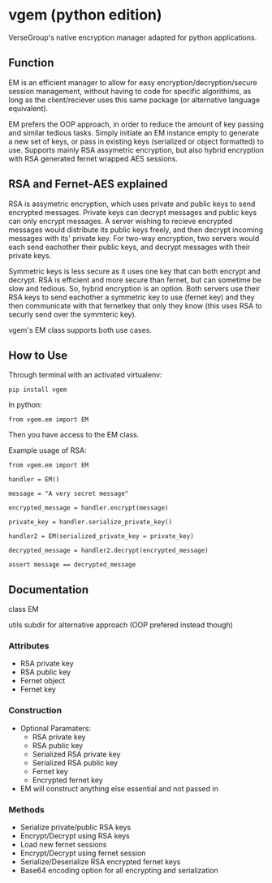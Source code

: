 # vgem (python edition)
VerseGroup's native encryption manager adapted for python applications.

## Function
EM is an efficient manager to allow for easy encryption/decryption/secure session management, without having to code for specific algorithims, as long as the client/reciever uses this same package (or alternative language equivalent). 

EM prefers the OOP approach, in order to reduce the amount of key passing and similar tedious tasks. Simply initiate an EM instance empty to generate a new set of keys, or pass in existing keys (serialized or object formatted) to use. Supports mainly RSA assymetric encryption, but also hybrid encryption with RSA generated fernet wrapped AES sessions. 

## RSA and Fernet-AES explained

RSA is assymetric encryption, which uses private and public keys to send encrypted messages. Private keys can decrypt messages and public keys can only encrypt messages. A server wishing to recieve encrypted messages would distribute its public keys freely, and then decrypt incoming messages with its' private key. For two-way encryption, two servers would each send eachother their public keys, and decrypt messages with their private keys. 

Symmetric keys is less secure as it uses one key that can both encrypt and decrypt. RSA is efficient and more secure than fernet, but can sometime be slow and tedious. So, hybrid encryption is an option. Both servers use their RSA keys to send eachother a symmetric key to use (fernet key) and they then communicate with that fernetkey that only they know (this uses RSA to securly send over the symmteric key).

vgem's EM class supports both use cases.

## How to Use

Through terminal with an activated virtualenv:
~~~
pip install vgem
~~~

In python:
~~~
from vgem.em import EM
~~~

Then you have access to the EM class. 

Example usage of RSA:
~~~
from vgem.em import EM

handler = EM()

message = "A very secret message"

encrypted_message = handler.encrypt(message)

private_key = handler.serialize_private_key()

handler2 = EM(serialized_private_key = private_key)

decrypted_message = handler2.decrypt(encrypted_message)

assert message == decrypted_message
~~~

## Documentation
class EM

utils subdir for alternative approach (OOP prefered instead though)

### Attributes
- RSA private key
- RSA public key
- Fernet object
- Fernet key

### Construction
- Optional Paramaters:
    - RSA private key
    - RSA public key
    - Serialized RSA private key
    - Serialized RSA public key
    - Fernet key
    - Encrypted fernet key
- EM will construct anything else essential and not passed in

### Methods
- Serialize private/public RSA keys
- Encrypt/Decrypt using RSA keys
- Load new fernet sessions
- Encrypt/Decrypt using fernet session
- Serialize/Deserialize RSA encrypted fernet keys
- Base64 encoding option for all encrypting and serialization





